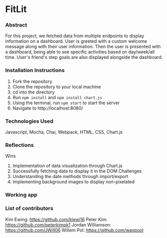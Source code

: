 # FitLit

### Abstract
For this project, we fetched data from multiple endpoints to display information on a dashboard. User is greeted with a custom welcome message along with their user information. Then the user is presented with a dashboard, being able to see specific activities based on day/week/all time. User's friend's step goals are also displayed alongside the dashboard.
### Installation Instructions
1. Fork the repository
2. Clone the repository to your local machine
3. cd into the directory
4. Run `npm install` and `npm install chart.js`
5. Using the terminal, run `npm start` to start the server
6. Navigate to http://localhost:8080/
### Technologies Used
Javascript, Mocha, Chai, Webpack, HTML, CSS, Chart.js
### Reflections
Wins
1. Implementation of data visualization through Chart.js
2. Successfully fetching data to display it in the DOM
Challenges
1. Understanding the date methods through import/export
2. Implementing background images to display non-pixelated
### Working app

### List of contributors
Kim Ewing: https://github.com/kiewi16
Peter Kim: https://github.com/peterkimpk1
Jordan Williamson: https://github.com/JWill06
Willem Pol: https://github.com/wavpool